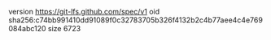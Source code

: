 version https://git-lfs.github.com/spec/v1
oid sha256:c74bb991410dd91089f0c32783705b326f4132b2c4b77aee4c4e769084abc120
size 6723
